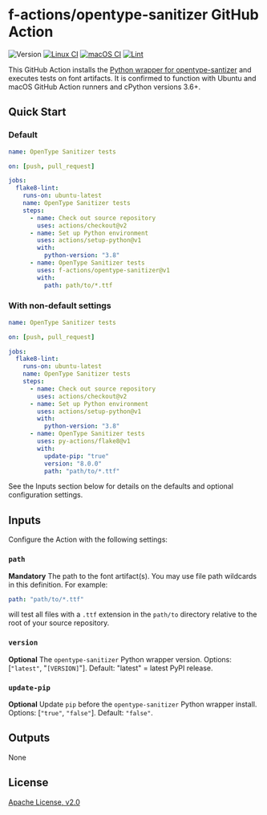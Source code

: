 # f-actions/opentype-sanitizer GitHub Action

![Version](https://img.shields.io/github/v/release/f-actions/opentype-sanitizer?sort=semver)
[![Linux CI](https://github.com/f-actions/opentype-sanitizer/workflows/Linux%20CI/badge.svg)](https://github.com/f-actions/opentype-sanitizer/actions?query=workflow%3A%22Linux+CI%22)
[![macOS CI](https://github.com/f-actions/opentype-sanitizer/workflows/macOS%20CI/badge.svg)](https://github.com/f-actions/opentype-sanitizer/actions?query=workflow%3A%22macOS+CI%22)
[![Lint](https://github.com/f-actions/opentype-sanitizer/workflows/Lint/badge.svg)](https://github.com/f-actions/opentype-sanitizer/actions?query=workflow%3ALint)

This GitHub Action installs the [Python wrapper for opentype-santizer](https://github.com/googlefonts/ots-python) and executes tests on font artifacts. It is confirmed to function with Ubuntu and macOS GitHub Action runners and cPython versions 3.6+.

## Quick Start

### Default

```yaml
name: OpenType Sanitizer tests

on: [push, pull_request]

jobs:
  flake8-lint:
    runs-on: ubuntu-latest
    name: OpenType Sanitizer tests
    steps:
      - name: Check out source repository
        uses: actions/checkout@v2
      - name: Set up Python environment
        uses: actions/setup-python@v1
        with:
          python-version: "3.8"
      - name: OpenType Sanitizer tests
        uses: f-actions/opentype-sanitizer@v1
        with:
          path: path/to/*.ttf
```

### With non-default settings

```yaml
name: OpenType Sanitizer tests

on: [push, pull_request]

jobs:
  flake8-lint:
    runs-on: ubuntu-latest
    name: OpenType Sanitizer tests
    steps:
      - name: Check out source repository
        uses: actions/checkout@v2
      - name: Set up Python environment
        uses: actions/setup-python@v1
        with:
          python-version: "3.8"
      - name: OpenType Sanitizer tests
        uses: py-actions/flake8@v1
        with:
          update-pip: "true"
          version: "8.0.0"
          path: "path/to/*.ttf"
```

See the Inputs section below for details on the defaults and optional configuration settings.

## Inputs

Configure the Action with the following settings:

### `path`

**Mandatory** The path to the font artifact(s). You may use file path wildcards in this definition.  For example:

```yaml
path: "path/to/*.ttf"
```

will test all files with a `.ttf` extension in the `path/to` directory relative to the root of your source repository.

### `version`

**Optional** The `opentype-sanitizer` Python wrapper version. Options: [`"latest"`, "`[VERSION]`"]. Default: "latest" = latest PyPI release.

### `update-pip`

**Optional** Update `pip` before the `opentype-sanitizer` Python wrapper install. Options: [`"true"`, `"false"`]. Default: `"false"`.

## Outputs

None

## License

[Apache License, v2.0](LICENSE)

